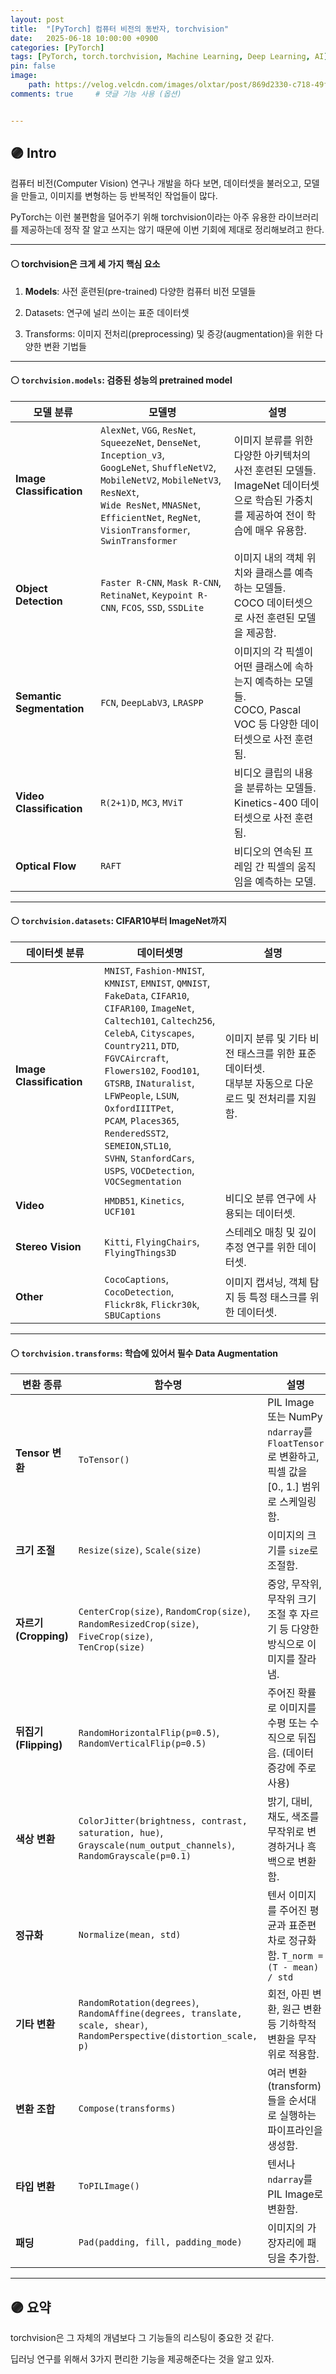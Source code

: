 ```yaml
---
layout: post
title:  "[PyTorch] 컴퓨터 비전의 동반자, torchvision"
date:   2025-06-18 10:00:00 +0900
categories: [PyTorch]
tags: [PyTorch, torch.torchvision, Machine Learning, Deep Learning, AI]
pin: false
image:
    path: https://velog.velcdn.com/images/olxtar/post/869d2330-c718-49f1-b0d1-83604b6aebba/image.png
comments: true     # 댓글 기능 사용 (옵션)


---
```

## 🟣 Intro
컴퓨터 비전(Computer Vision) 연구나 개발을 하다 보면, 데이터셋을 불러오고, 모델을 만들고, 이미지를 변형하는 등 반복적인 작업들이 많다. 

PyTorch는 이런 불편함을 덜어주기 위해 torchvision이라는 아주 유용한 라이브러리를 제공하는데 정작 잘 알고 쓰지는 않기 때문에 이번 기회에 제대로 정리해보려고 한다.


---

#### ⚪ torchvision은 크게 세 가지 핵심 요소

1. **Models**: 사전 훈련된(pre-trained) 다양한 컴퓨터 비전 모델들

2. Datasets: 연구에 널리 쓰이는 표준 데이터셋

3. Transforms: 이미지 전처리(preprocessing) 및 증강(augmentation)을 위한 다양한 변환 기법들

---

#### ⚪ `torchvision.models`: 검증된 성능의 pretrained model

| 모델 분류 | 모델명 | 설명 |
| --- | --- | --- |
| **Image Classification** | `AlexNet`, `VGG`, `ResNet`, `SqueezeNet`, `DenseNet`, `Inception_v3`, <br> `GoogLeNet`, `ShuffleNetV2`, `MobileNetV2`, `MobileNetV3`, `ResNeXt`, <br> `Wide ResNet`, `MNASNet`, `EfficientNet`, `RegNet`, `VisionTransformer`, <br> `SwinTransformer` | 이미지 분류를 위한 다양한 아키텍처의 사전 훈련된 모델들. <br>ImageNet 데이터셋으로 학습된 가중치를 제공하여 전이 학습에 매우 유용함. |
| **Object Detection** | `Faster R-CNN`, `Mask R-CNN`, `RetinaNet`, `Keypoint R-CNN`, `FCOS`, `SSD`, `SSDLite` | 이미지 내의 객체 위치와 클래스를 예측하는 모델들.  <br>COCO 데이터셋으로 사전 훈련된 모델을 제공함. |
| **Semantic Segmentation** | `FCN`, `DeepLabV3`, `LRASPP` | 이미지의 각 픽셀이 어떤 클래스에 속하는지 예측하는 모델들. <br> COCO, Pascal VOC 등 다양한 데이터셋으로 사전 훈련됨. |
| **Video Classification** | `R(2+1)D`, `MC3`, `MViT` | 비디오 클립의 내용을 분류하는 모델들. Kinetics-400 데이터셋으로 사전 훈련됨. |
| **Optical Flow** | `RAFT` | 비디오의 연속된 프레임 간 픽셀의 움직임을 예측하는 모델. |

---

#### ⚪ `torchvision.datasets`: CIFAR10부터 ImageNet까지

| 데이터셋 분류 | 데이터셋명 | 설명 |
| --- | --- | --- |
| **Image Classification** | `MNIST`, `Fashion-MNIST`, <br>`KMNIST`, `EMNIST`, `QMNIST`,<br> `FakeData`, `CIFAR10`, <br> `CIFAR100`, `ImageNet`,<br> `Caltech101`, `Caltech256`,<br> `CelebA`, `Cityscapes`, <br> `Country211`, `DTD`, <br>`FGVCAircraft`, `Flowers102`, `Food101`, <br>`GTSRB`, `INaturalist`, <br> `LFWPeople`, `LSUN`, `OxfordIIITPet`, <br>`PCAM`, `Places365`, `RenderedSST2`, <br> `SEMEION`,`STL10`, <br>`SVHN`, `StanfordCars`, <br>`USPS`, `VOCDetection`, <br> `VOCSegmentation` | 이미지 분류 및 기타 비전 태스크를 위한 표준 데이터셋. <br> 대부분 자동으로 다운로드 및 전처리를 지원함. |
| **Video** | `HMDB51`, `Kinetics`, `UCF101` | 비디오 분류 연구에 사용되는 데이터셋. |
| **Stereo Vision** | `Kitti`, `FlyingChairs`, `FlyingThings3D` | 스테레오 매칭 및 깊이 추정 연구를 위한 데이터셋. |
| **Other** | `CocoCaptions`, `CocoDetection`, <br>`Flickr8k`, `Flickr30k`, `SBUCaptions` | 이미지 캡셔닝, 객체 탐지 등 특정 태스크를 위한 데이터셋. |

---

#### ⚪ `torchvision.transforms`: 학습에 있어서 필수 Data Augmentation

| 변환 종류 | 함수명 | 설명 |
| --- | --- | --- |
| **Tensor 변환** | `ToTensor()` | PIL Image 또는 NumPy `ndarray`를 `FloatTensor`로 변환하고, 픽셀 값을 [0., 1.] 범위로 스케일링함. |
| **크기 조절** | `Resize(size)`, `Scale(size)` | 이미지의 크기를 `size`로 조절함. |
| **자르기(Cropping)** | `CenterCrop(size)`, `RandomCrop(size)`, <br>`RandomResizedCrop(size)`, `FiveCrop(size)`, <br>`TenCrop(size)` | 중앙, 무작위, 무작위 크기 조절 후 자르기 등 다양한 방식으로 이미지를 잘라냄. |
| **뒤집기(Flipping)** | `RandomHorizontalFlip(p=0.5)`, <br> `RandomVerticalFlip(p=0.5)` | 주어진 확률로 이미지를 수평 또는 수직으로 뒤집음. (데이터 증강에 주로 사용) |
| **색상 변환** | `ColorJitter(brightness, contrast, saturation, hue)`,<br> `Grayscale(num_output_channels)`, <br>`RandomGrayscale(p=0.1)` | 밝기, 대비, 채도, 색조를 무작위로 변경하거나 흑백으로 변환함. |
| **정규화** | `Normalize(mean, std)` | 텐서 이미지를 주어진 평균과 표준편차로 정규화함. `T_norm = (T - mean) / std` |
| **기타 변환** | `RandomRotation(degrees)`, <br>`RandomAffine(degrees, translate, scale, shear)`, <br>`RandomPerspective(distortion_scale, p)` | 회전, 아핀 변환, 원근 변환 등 기하학적 변환을 무작위로 적용함. |
| **변환 조합** | `Compose(transforms)` | 여러 변환(transform)들을 순서대로 실행하는 파이프라인을 생성함. |
| **타입 변환** | `ToPILImage()` | 텐서나 `ndarray`를 PIL Image로 변환함. |
| **패딩** | `Pad(padding, fill, padding_mode)` | 이미지의 가장자리에 패딩을 추가함. |

---

## 🟣 요약

torchvision은 그 자체의 개념보다 그 기능들의 리스팅이 중요한 것 같다. 

딥러닝 연구를 위해서 3가지 편리한 기능을 제공해준다는 것을 알고 있자.

